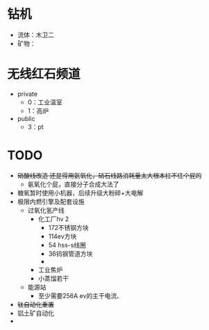 # 钻机
- 流体：木卫二
- 矿物：
# 无线红石频道

- private
	- 0：工业温室
	- 1：高炉
- public
	- 3：pt
# TODO

- ~~硝酸线改造 还是得用氨氧化，硝石线路消耗量太大根本扛不住个屁的~~
	- 氨氧化个屁，直接分子合成大法了
- 糖氧暂时使用小机器，后续升级大粉碎+大电解
- 极限内燃引擎及配套设施
	- 过氧化氢产线
		- 化工厂hv 2
			- 172不锈钢方块
			- 114ev方块
			- 54 hss-s线圈
			- 36钨钢管道方块
			- 
		- 工业焦炉
		- 小蒸馏若干
	- 能源站
		- 至少需要256A ev的主干电流、
- ~~钛自动化重置~~
- 铝土矿自动化
- 